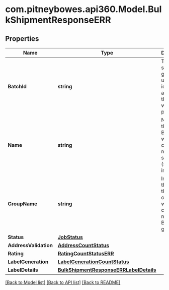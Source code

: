 # com.pitneybowes.api360.Model.BulkShipmentResponseERR

## Properties

Name | Type | Description | Notes
------------ | ------------- | ------------- | -------------
**BatchId** | **string** |  This is a system-generated unique identifier assigned to the Batch while it is processed. | [optional] 
**Name** | **string** |  Name of the of ERR Batch which consists of multiple shipments (shipments in bulk). | [optional] 
**GroupName** | **string** | Indicates the name of the group of batches, which consists of multiple Batch groups. | [optional] 
**Status** | [**JobStatus**](JobStatus.md) |  | [optional] 
**AddressValidation** | [**AddressCountStatus**](.md) |  | [optional] 
**Rating** | [**RatingCountStatusERR**](.md) |  | [optional] 
**LabelGeneration** | [**LabelGenerationCountStatus**](.md) |  | [optional] 
**LabelDetails** | [**BulkShipmentResponseERRLabelDetails**](BulkShipmentResponseERRLabelDetails.md) |  | [optional] 

[[Back to Model list]](../README.md#documentation-for-models) [[Back to API list]](../README.md#documentation-for-api-endpoints) [[Back to README]](../README.md)


